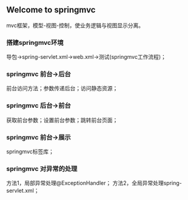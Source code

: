 ## Welcome to springmvc

mvc框架，模型-视图-控制，使业务逻辑与视图显示分离。

### 搭建springmvc环境

导包→spring-servlet.xml→web.xml→测试(springmvc工作流程)；

### springmvc 前台→后台

前台访问方法；参数传递后台；访问静态资源；

### springmvc 后台→前台

获取前台参数；设置前台参数；跳转前台页面；

### springmvc 前台→展示

springmvc标签库；

### springmvc 对异常的处理

方法1，局部异常处理@ExceptionHandler； 方法2，全局异常处理spring-servlet.xml；
